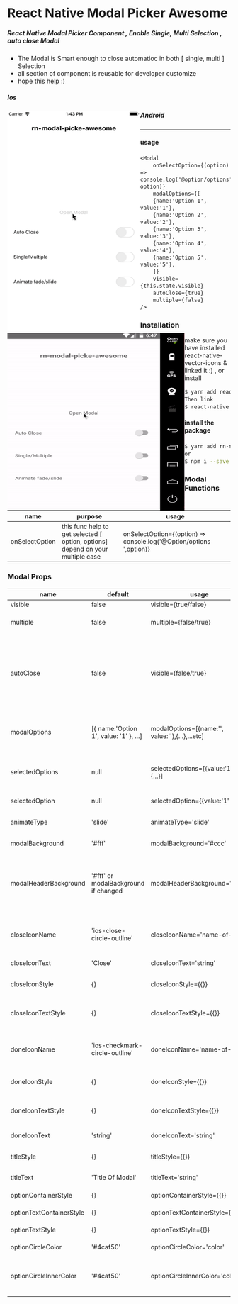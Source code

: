 # React Native Modal Picker Awesome


##### React Native Modal Picker Component , Enable Single, Multi Selection , auto close Modal 
 - The Modal is Smart enough to close automatioc in both [ single, multi ] Selection
 - all section of component is reusable for developer customize
 - hope this help :)
##### Ios
 <img src="./rn-modal-awesome-ios.gif" alt="alt text" width="300" height="500" style="float:left">

##### Android
 <img src="./rn-modal-awesome-android.gif" alt="alt text" width="400" height="400" style="float:left">

 <hr />

 #### usage
```
<Modal
    onSelectOption={(option) => console.log('@option/options', option)}
    modalOptions={[
    {name:'Option 1', value:'1'},
    {name:'Option 2', value:'2'},
    {name:'Option 3', value:'3'},
    {name:'Option 4', value:'4'},
    {name:'Option 5', value:'5'},
    ]}
    visible={this.state.visible}
    autoClose={true}
    multiple={false}
/>
```


### Installation
make sure you have installed react-native-vector-icons & linked it :) , or install 
```sh
$ yarn add react-native-vector-icons || npm i --save react-native-vector-icons
Then link
$ react-native link react-native-vector-icons
```
#### install the package

```sh
$ yarn add rn-modal-picker-awesome
or
$ npm i --save rn-modal-picker-awesome
```

### Modal Functions

| name | purpose |  usage |
| ------ | ---- | --------------------- |
| onSelectOption | this func help to get selected [ option, options] depend on your multiple case | onSelectOption={(option) => console.log('@Option/options ',option)} |

### Modal Props
| name | default | usage | description | type |
| ----- | ----- | ----- | ----- | --- |
| visible | false | visible={true/false}| show/hide Modal | bool
| multiple | false | multiple={false/true} | if true enable multi select options | bool
| autoClose | false | visible={false/true}| close automatic after select option in case multiple={false} otherwise will close automatice after all options has been selected in case multiple={true} | bool
|modalOptions | [{ name:'Option 1', value: '1' }, ...] | modalOptions=[{name:'', value:''},{...},...etc] | modal Options Prop must be an array of objects contains name & value | array
| selectedOptions | null | selectedOptions=[{value:'1'},{...}] | works only with multiple selection , and this will mark your values as selected , | array |
| selectedOption | null | selectedOption={{value:'1' }} | works only with single selection | Object
| animateType | 'slide' | animateType='slide' | change modal animation from [ 'slide', 'fade' ] | string
| modalBackground | '#fff' | modalBackground='#ccc' | change modal background color | string |
| modalHeaderBackground | '#fff' or modalBackground if changed | modalHeaderBackground='#eee' | modal header by default inherit the modalBackground color, but in case you need to change it seperately , do it  :)| string
|closeIconName| 'ios-close-circle-outline' | closeIconName='name-of-icon' | this will change your icon , here is list of icons can be used [IonicIconsList](https://ionicframework.com/docs/ionicons/)| string
| closeIconText | 'Close' | closeIconText='string' | change the close icon text | string
| closeIconStyle | {} | closeIconStyle={{}} | overwrite the style of close icon with new style| object
| closeIconTextStyle | {} | closeIconTextStyle={{}} | overwrite the style of close icon text with new style| object |
| doneIconName | 'ios-checkmark-circle-outline' | doneIconName='name-of-icon' | this will change your icon , here is list of icons can be used [IonicIconsList](https://ionicframework.com/docs/ionicons/)| string
| doneIconStyle | {} | doneIconStyle={{}} | overwrite the style of done icon with new style | object
| doneIconTextStyle | {} | doneIconTextStyle={{}} | overwrite the style of done icon text with new style | object |
| doneIconText | 'string' | doneIconText='string' | change the done icon text | string
| titleStyle | {} | titleStyle={{}} | overwrite style of title with new style | object
| titleText | 'Title Of Modal' | titleText='string' | change title of header | string
| optionContainerStyle | {} | optionContainerStyle={{}} | change style of option Conatiner | object
| optionTextContainerStyle | {} | optionTextContainerStyle={{}} | change style of optionText View| object
| optionTextStyle | {} | optionTextStyle={{}} | change style of option text | object
| optionCircleColor | '#4caf50' | optionCircleColor='color' | change the color of circle | string
| optionCircleInnerColor | '#4caf50' | optionCircleInnerColor='color' | inner circle will inherit color from the main circle, but in case want to change , do it :) | string
